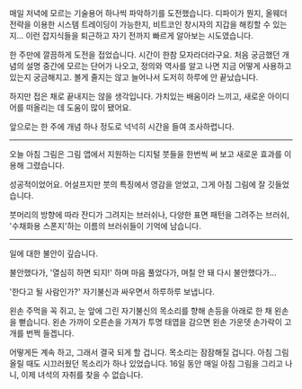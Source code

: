 매일 저녁에 모르는 기술용어 하나씩 파악하기를 도전했습니다.
디파이가 뭔지, 올웨더 전략을 이용한 시스템 트레이딩이 가능한지, 비트코인 창시자의 지갑을 해킹할 수 있는지... 이런 잡지식들을 퇴근하고 자기 전까지 빠르게 알아보는 시도였습니다.

한 주만에 깔끔하게 도전을 접었습니다. 시간이 한참 모자라더라구요.
처음 궁금했던 개념의 설명 중간에 모르는 단어가 나오고, 정의와 역사를 알고 나면 지금 어떻게 사용하고 있는지 궁금해지고. 볼게 줄지는 않고 늘어나서 도저히 하루에 안 끝났습니다.

하지만 접은 채로 끝내지는 않을 생각입니다.
가치있는 배움이라 느끼고, 새로운 아이디어를 떠올리는 데 도움이 많이 됐어요.

앞으로는 한 주에 개념 하나 정도로 넉넉히 시간을 들여 조사하렵니다.

---

오늘 아침 그림은 그림 앱에서 지원하는 디지털 붓들을 한번씩 써 보고 새로운 효과를 이용해 그렸습니다.

성공적이었어요. 어설프지만 붓의 특징에서 영감을 얻었고, 그게 아침 그림에 잘 깃들었습니다.

붓머리의 방향에 따라 잔디가 그려지는 브러쉬나, 다양한 표면 패턴을 그려주는 브러쉬, '수채화용 스폰지'하는 이름의 브러쉬들이 기억에 남습니다.

---

일에 대한 불안이 깊습니다.

불안했다가, '열심히 하면 되지!' 하며 마음 풀었다가, 며칠 안 돼 다시 불안했다가...

'한다고 될 사람인가?' 자기불신과 싸우면서 하루하루 보냅니다.

왼손 주먹을 꼭 쥐고, 눈 앞에 그린 자기불신의 목소리를 향해 손등을 아래로 한 채 왼손을 뻗습니다.
왼손 가까이 오른손을 가져가 투명 태엽을 감으면 왼손 가운뎃 손가락이 고개를 번쩍 들겝니다.

어떻게든 계속 하고, 그래서 결국 되게 할 겁니다. 목소리는 잠잠해질 겁니다.
아침 그림 올릴 때도 시끄러웠던 목소리가 하나 있었습니다.
16일 동안 매일 아침 그림을 그리고 나니, 이제 녀석의 자취를 찾을 수 없습니다.